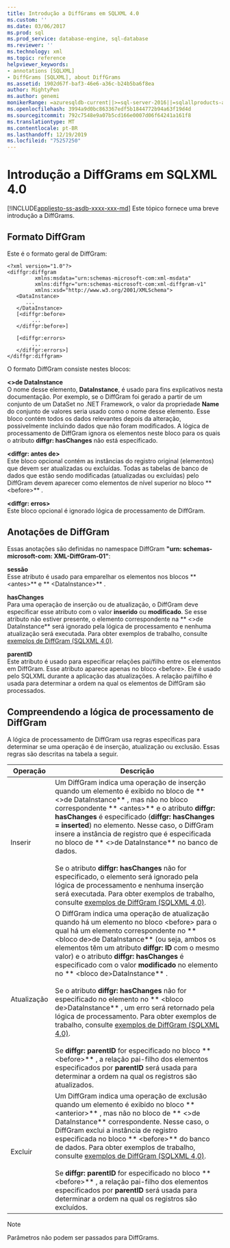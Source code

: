 ```yaml
---
title: Introdução a DiffGrams em SQLXML 4.0
ms.custom: ''
ms.date: 03/06/2017
ms.prod: sql
ms.prod_service: database-engine, sql-database
ms.reviewer: ''
ms.technology: xml
ms.topic: reference
helpviewer_keywords:
- annotations [SQLXML]
- DiffGrams [SQLXML], about DiffGrams
ms.assetid: 1902d67f-baf3-46e6-a36c-b24b5ba6f8ea
author: MightyPen
ms.author: genemi
monikerRange: =azuresqldb-current||>=sql-server-2016||=sqlallproducts-allversions||>=sql-server-linux-2017||=azuresqldb-mi-current
ms.openlocfilehash: 3994a9d0bc863367edf5b1844772b94a63f19d4d
ms.sourcegitcommit: 792c7548e9a07b5cd166e0007d06f64241a161f8
ms.translationtype: MT
ms.contentlocale: pt-BR
ms.lasthandoff: 12/19/2019
ms.locfileid: "75257250"
---
```

# <a name="introduction-to-diffgrams-in-sqlxml-40"></a>Introdução a DiffGrams em SQLXML 4.0
[!INCLUDE[appliesto-ss-asdb-xxxx-xxx-md](../../../includes/appliesto-ss-asdb-xxxx-xxx-md.md)]
  Este tópico fornece uma breve introdução a DiffGrams.  
  
## <a name="diffgram-format"></a>Formato DiffGram  
 Este é o formato geral de DiffGram:  
  
```  
<?xml version="1.0"?>  
<diffgr:diffgram   
         xmlns:msdata="urn:schemas-microsoft-com:xml-msdata"  
         xmlns:diffgr="urn:schemas-microsoft-com:xml-diffgram-v1"  
         xmlns:xsd="http://www.w3.org/2001/XMLSchema">  
   <DataInstance>  
      ...  
   </DataInstance>  
   [<diffgr:before>  
        ...  
   </diffgr:before>]  
  
   [<diffgr:errors>  
        ...  
   </diffgr:errors>]  
</diffgr:diffgram>  
```  
  
 O formato DiffGram consiste nestes blocos:  
  
 **\<>de DataInstance**  
 O nome desse elemento, **DataInstance**, é usado para fins explicativos nesta documentação. Por exemplo, se o DiffGram foi gerado a partir de um conjunto de um DataSet no .NET Framework, o valor da propriedade **Name** do conjunto de valores seria usado como o nome desse elemento. Esse bloco contém todos os dados relevantes depois da alteração, possivelmente incluindo dados que não foram modificados. A lógica de processamento de DiffGram ignora os elementos neste bloco para os quais o atributo **diffgr: hasChanges** não está especificado.  
  
 **\<diffgr: antes de>**  
 Este bloco opcional contém as instâncias do registro original (elementos) que devem ser atualizadas ou excluídas. Todas as tabelas de banco de dados que estão sendo modificadas (atualizadas ou excluídas) pelo DiffGram devem aparecer como elementos de nível superior no bloco ** \<before>** .  
  
 **\<diffgr: erros>**  
 Este bloco opcional é ignorado lógica de processamento de DiffGram.  
  
## <a name="diffgram-annotations"></a>Anotações de DiffGram  
 Essas anotações são definidas no namespace DiffGram **"urn: schemas-microsoft-com: XML-DiffGram-01"**:  
  
 **sessão**  
 Esse atributo é usado para emparelhar os elementos nos blocos ** \<antes>** e ** \<DataInstance>** .  
  
 **hasChanges**  
 Para uma operação de inserção ou de atualização, o DiffGram deve especificar esse atributo com o valor **inserido** ou **modificado**. Se esse atributo não estiver presente, o elemento correspondente na ** \<>de DataInstance** será ignorado pela lógica de processamento e nenhuma atualização será executada. Para obter exemplos de trabalho, consulte [exemplos de DiffGram &#40;SQLXML 4,0&#41;](../../../relational-databases/sqlxml-annotated-xsd-schemas-xpath-queries/diffgram/diffgram-examples-sqlxml-4-0.md).  
  
 **parentID**  
 Este atributo é usado para especificar relações pai/filho entre os elementos em DiffGram. Esse atributo aparece apenas no bloco \<before>. Ele é usado pelo SQLXML durante a aplicação das atualizações. A relação pai/filho é usada para determinar a ordem na qual os elementos de DiffGram são processados.  
  
## <a name="understanding-the-diffgram-processing-logic"></a>Compreendendo a lógica de processamento de DiffGram  
 A lógica de processamento de DiffGram usa regras específicas para determinar se uma operação é de inserção, atualização ou exclusão. Essas regras são descritas na tabela a seguir.  
  
|Operação|Descrição|  
|---------------|-----------------|  
|Inserir|Um DiffGram indica uma operação de inserção quando um elemento é exibido no bloco de ** \<>de DataInstance** , mas não no bloco correspondente ** \<antes>** e o atributo **diffgr: hasChanges** é especificado (**diffgr: hasChanges = inserted**) no elemento. Nesse caso, o DiffGram insere a instância de registro que é especificada no bloco de ** \<>de DataInstance** no banco de dados.<br /><br /> Se o atributo **diffgr: hasChanges** não for especificado, o elemento será ignorado pela lógica de processamento e nenhuma inserção será executada. Para obter exemplos de trabalho, consulte [exemplos de DiffGram &#40;SQLXML 4,0&#41;](../../../relational-databases/sqlxml-annotated-xsd-schemas-xpath-queries/diffgram/diffgram-examples-sqlxml-4-0.md).|  
|Atualização|O DiffGram indica uma operação de atualização quando há um elemento no bloco \<before> para o qual há um elemento correspondente no ** \<bloco de>de DataInstance** (ou seja, ambos os elementos têm um atributo **diffgr: ID** com o mesmo valor) e o atributo **diffgr: hasChanges** é especificado com o valor **modificado** no elemento no ** \<bloco de>DataInstance** .<br /><br /> Se o atributo **diffgr: hasChanges** não for especificado no elemento no ** \<bloco de>DataInstance** , um erro será retornado pela lógica de processamento. Para obter exemplos de trabalho, consulte [exemplos de DiffGram &#40;SQLXML 4,0&#41;](../../../relational-databases/sqlxml-annotated-xsd-schemas-xpath-queries/diffgram/diffgram-examples-sqlxml-4-0.md).<br /><br /> Se **diffgr: parentID** for especificado no bloco ** \<before>** , a relação pai-filho dos elementos especificados por **parentID** será usada para determinar a ordem na qual os registros são atualizados.|  
|Excluir|Um DiffGram indica uma operação de exclusão quando um elemento é exibido no bloco ** \<anterior>** , mas não no bloco de ** \<>de DataInstance** correspondente. Nesse caso, o DiffGram exclui a instância de registro especificada no bloco ** \<before>** do banco de dados. Para obter exemplos de trabalho, consulte [exemplos de DiffGram &#40;SQLXML 4,0&#41;](../../../relational-databases/sqlxml-annotated-xsd-schemas-xpath-queries/diffgram/diffgram-examples-sqlxml-4-0.md).<br /><br /> Se **diffgr: parentID** for especificado no bloco ** \<before>** , a relação pai-filho dos elementos especificados por **parentID** será usada para determinar a ordem na qual os registros são excluídos.|  
  
> [!NOTE]  
>  Parâmetros não podem ser passados para DiffGrams.  
  
  
